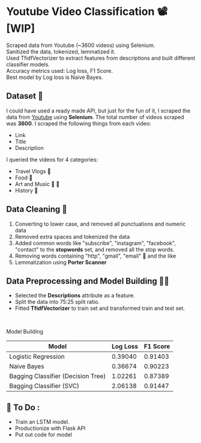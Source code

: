 # Youtube Video Classification 📽[WIP]

Scraped data from Youtube (~3600 videos) using Selenium. <br>Sanitized the data, tokenized, lemmatized it. <br>Used TfidfVectorizer to extract features from descriptions and built different classifier models. <br>Accuracy metrics used: Log loss, F1 Score. <br>Best model by Log loss is Naive Bayes.

## Dataset 💾

I could have used a ready made API, but just for the fun of it, I scraped the data from [Youtube](https://www.youtube.com/) using <b>Selenium</b>. The total number of videos scraped was <b>3600</b>. 
I scraped the following things from each video:
 - Link
 - Title
 - Description

I queried the videos for 4 categories:<br>

 - Travel Vlogs 🧳
 - Food 🥑
 - Art and Music 🎨 🎻
 - History 📜

## Data Cleaning 🧹

 1. Converting to lower case, and removed all punctuations and numeric data
 2. Removed extra spaces and tokenized the data
 3. Added common words like "subscribe", "instagram", "facebook", "contact" to the <b>stopwords</b> set, and removed all the stop words.
 4. Removing words containing "http", "gmail", "email" 📧 and the like
 5. Lemmatization using <b>Porter Scanner</b>

## Data Preprocessing and Model Building 👷‍♂️

 - Selected the <b>Descriptions</b> attribute as a feature. 
 - Split the data into 75:25 split ratio. 
 - Fitted <b>TfidfVectorizer</b> to train set and transformed train and test set.
 <br>
 
 Model Building
  
  | Model | Log Loss | F1 Score |
  | --- | --- | --- |
  | Logistic Regression | 0.39040 | 0.91403 |
  | Naive Bayes | 0.36674 | 0.90223 |
  | Bagging Classifier (Decision Tree) | 1.02261 | 0.87389 |
  | Bagging Classifier (SVC) | 2.06138 | 0.91447 |
  
## 📒 To Do :  
  - Train an LSTM model.
  - Productionize with Flask API
  - Put out code for model 
